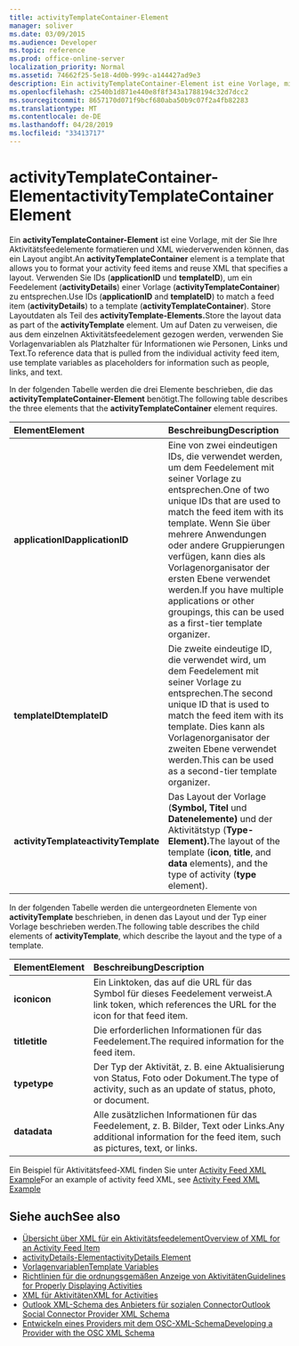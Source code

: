 ```yaml
---
title: activityTemplateContainer-Element
manager: soliver
ms.date: 03/09/2015
ms.audience: Developer
ms.topic: reference
ms.prod: office-online-server
localization_priority: Normal
ms.assetid: 74662f25-5e18-4d0b-999c-a144427ad9e3
description: Ein activityTemplateContainer-Element ist eine Vorlage, mit der Sie Ihre Aktivitätsfeedelemente formatieren und XML wiederverwenden können, das ein Layout angibt.
ms.openlocfilehash: c2540b1d871e440e8f8f343a1788194c32d7dcc2
ms.sourcegitcommit: 8657170d071f9bcf680aba50b9c07f2a4fb82283
ms.translationtype: MT
ms.contentlocale: de-DE
ms.lasthandoff: 04/28/2019
ms.locfileid: "33413717"
---
```

# <a name="activitytemplatecontainer-element"></a><span data-ttu-id="30589-103">activityTemplateContainer-Element</span><span class="sxs-lookup"><span data-stu-id="30589-103">activityTemplateContainer Element</span></span>

<span data-ttu-id="30589-104">Ein **activityTemplateContainer-Element** ist eine Vorlage, mit der Sie Ihre Aktivitätsfeedelemente formatieren und XML wiederverwenden können, das ein Layout angibt.</span><span class="sxs-lookup"><span data-stu-id="30589-104">An **activityTemplateContainer** element is a template that allows you to format your activity feed items and reuse XML that specifies a layout.</span></span> <span data-ttu-id="30589-105">Verwenden Sie IDs (**applicationID** und **templateID**), um ein Feedelement (**activityDetails**) einer Vorlage (**activityTemplateContainer**) zu entsprechen.</span><span class="sxs-lookup"><span data-stu-id="30589-105">Use IDs (**applicationID** and **templateID**) to match a feed item (**activityDetails**) to a template (**activityTemplateContainer**).</span></span> <span data-ttu-id="30589-106">Store Layoutdaten als Teil des **activityTemplate-Elements.**</span><span class="sxs-lookup"><span data-stu-id="30589-106">Store the layout data as part of the **activityTemplate** element.</span></span> <span data-ttu-id="30589-107">Um auf Daten zu verweisen, die aus dem einzelnen Aktivitätsfeedelement gezogen werden, verwenden Sie Vorlagenvariablen als Platzhalter für Informationen wie Personen, Links und Text.</span><span class="sxs-lookup"><span data-stu-id="30589-107">To reference data that is pulled from the individual activity feed item, use template variables as placeholders for information such as people, links, and text.</span></span> 
  
<span data-ttu-id="30589-108">In der folgenden Tabelle werden die drei Elemente beschrieben, die das **activityTemplateContainer-Element** benötigt.</span><span class="sxs-lookup"><span data-stu-id="30589-108">The following table describes the three elements that the **activityTemplateContainer** element requires.</span></span> 
  
|<span data-ttu-id="30589-109">**Element**</span><span class="sxs-lookup"><span data-stu-id="30589-109">**Element**</span></span>|<span data-ttu-id="30589-110">**Beschreibung**</span><span class="sxs-lookup"><span data-stu-id="30589-110">**Description**</span></span>|
|:-----|:-----|
|<span data-ttu-id="30589-111">**applicationID**</span><span class="sxs-lookup"><span data-stu-id="30589-111">**applicationID**</span></span> <br/> |<span data-ttu-id="30589-112">Eine von zwei eindeutigen IDs, die verwendet werden, um dem Feedelement mit seiner Vorlage zu entsprechen.</span><span class="sxs-lookup"><span data-stu-id="30589-112">One of two unique IDs that are used to match the feed item with its template.</span></span> <span data-ttu-id="30589-113">Wenn Sie über mehrere Anwendungen oder andere Gruppierungen verfügen, kann dies als Vorlagenorganisator der ersten Ebene verwendet werden.</span><span class="sxs-lookup"><span data-stu-id="30589-113">If you have multiple applications or other groupings, this can be used as a first-tier template organizer.</span></span>  <br/> |
|<span data-ttu-id="30589-114">**templateID**</span><span class="sxs-lookup"><span data-stu-id="30589-114">**templateID**</span></span> <br/> |<span data-ttu-id="30589-115">Die zweite eindeutige ID, die verwendet wird, um dem Feedelement mit seiner Vorlage zu entsprechen.</span><span class="sxs-lookup"><span data-stu-id="30589-115">The second unique ID that is used to match the feed item with its template.</span></span> <span data-ttu-id="30589-116">Dies kann als Vorlagenorganisator der zweiten Ebene verwendet werden.</span><span class="sxs-lookup"><span data-stu-id="30589-116">This can be used as a second-tier template organizer.</span></span>  <br/> |
|<span data-ttu-id="30589-117">**activityTemplate**</span><span class="sxs-lookup"><span data-stu-id="30589-117">**activityTemplate**</span></span> <br/> |<span data-ttu-id="30589-118">Das Layout der Vorlage (**Symbol,** **Titel** und **Datenelemente)** und der Aktivitätstyp (**Type-Element).**</span><span class="sxs-lookup"><span data-stu-id="30589-118">The layout of the template (**icon**, **title**, and **data** elements), and the type of activity (**type** element).</span></span>  <br/> |
   
<span data-ttu-id="30589-119">In der folgenden Tabelle werden die untergeordneten Elemente von **activityTemplate** beschrieben, in denen das Layout und der Typ einer Vorlage beschrieben werden.</span><span class="sxs-lookup"><span data-stu-id="30589-119">The following table describes the child elements of **activityTemplate**, which describe the layout and the type of a template.</span></span>
  
|<span data-ttu-id="30589-120">**Element**</span><span class="sxs-lookup"><span data-stu-id="30589-120">**Element**</span></span>|<span data-ttu-id="30589-121">**Beschreibung**</span><span class="sxs-lookup"><span data-stu-id="30589-121">**Description**</span></span>|
|:-----|:-----|
|<span data-ttu-id="30589-122">**icon**</span><span class="sxs-lookup"><span data-stu-id="30589-122">**icon**</span></span> <br/> |<span data-ttu-id="30589-123">Ein Linktoken, das auf die URL für das Symbol für dieses Feedelement verweist.</span><span class="sxs-lookup"><span data-stu-id="30589-123">A link token, which references the URL for the icon for that feed item.</span></span>  <br/> |
|<span data-ttu-id="30589-124">**title**</span><span class="sxs-lookup"><span data-stu-id="30589-124">**title**</span></span> <br/> |<span data-ttu-id="30589-125">Die erforderlichen Informationen für das Feedelement.</span><span class="sxs-lookup"><span data-stu-id="30589-125">The required information for the feed item.</span></span>  <br/> |
|<span data-ttu-id="30589-126">**type**</span><span class="sxs-lookup"><span data-stu-id="30589-126">**type**</span></span> <br/> |<span data-ttu-id="30589-127">Der Typ der Aktivität, z. B. eine Aktualisierung von Status, Foto oder Dokument.</span><span class="sxs-lookup"><span data-stu-id="30589-127">The type of activity, such as an update of status, photo, or document.</span></span>  <br/> |
|<span data-ttu-id="30589-128">**data**</span><span class="sxs-lookup"><span data-stu-id="30589-128">**data**</span></span> <br/> |<span data-ttu-id="30589-129">Alle zusätzlichen Informationen für das Feedelement, z. B. Bilder, Text oder Links.</span><span class="sxs-lookup"><span data-stu-id="30589-129">Any additional information for the feed item, such as pictures, text, or links.</span></span>  <br/> |
   
<span data-ttu-id="30589-130">Ein Beispiel für Aktivitätsfeed-XML finden Sie unter [Activity Feed XML Example](activity-feed-xml-example.md)</span><span class="sxs-lookup"><span data-stu-id="30589-130">For an example of activity feed XML, see [Activity Feed XML Example](activity-feed-xml-example.md)</span></span>
  
## <a name="see-also"></a><span data-ttu-id="30589-131">Siehe auch</span><span class="sxs-lookup"><span data-stu-id="30589-131">See also</span></span>

- [<span data-ttu-id="30589-132">Übersicht über XML für ein Aktivitätsfeedelement</span><span class="sxs-lookup"><span data-stu-id="30589-132">Overview of XML for an Activity Feed Item</span></span>](overview-of-xml-for-an-activity-feed-item.md)  
- [<span data-ttu-id="30589-133">activityDetails-Element</span><span class="sxs-lookup"><span data-stu-id="30589-133">activityDetails Element</span></span>](activitydetails-element.md)  
- [<span data-ttu-id="30589-134">Vorlagenvariablen</span><span class="sxs-lookup"><span data-stu-id="30589-134">Template Variables</span></span>](template-variables.md)  
- [<span data-ttu-id="30589-135">Richtlinien für die ordnungsgemäßen Anzeige von Aktivitäten</span><span class="sxs-lookup"><span data-stu-id="30589-135">Guidelines for Properly Displaying Activities</span></span>](guidelines-for-properly-displaying-activities.md)  
- [<span data-ttu-id="30589-136">XML für Aktivitäten</span><span class="sxs-lookup"><span data-stu-id="30589-136">XML for Activities</span></span>](xml-for-activities.md)  
- [<span data-ttu-id="30589-137">Outlook XML-Schema des Anbieters für sozialen Connector</span><span class="sxs-lookup"><span data-stu-id="30589-137">Outlook Social Connector Provider XML Schema</span></span>](outlook-social-connector-provider-xml-schema.md)
- [<span data-ttu-id="30589-138">Entwickeln eines Providers mit dem OSC-XML-Schema</span><span class="sxs-lookup"><span data-stu-id="30589-138">Developing a Provider with the OSC XML Schema</span></span>](developing-a-provider-with-the-osc-xml-schema.md)

